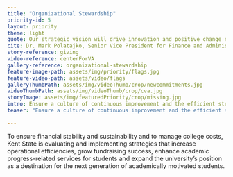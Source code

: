 ```yaml
---
title: "Organizational Stewardship"
priority-id: 5
layout: priority
theme: light
quote: Our strategic vision will drive innovation and positive change not only within the university, but in the community, region and beyond.
cite: Dr. Mark Polatajko, Senior Vice President for Finance and Administration
story-reference: giving
video-reference: centerForVA
gallery-reference: organizational-stewardship
feature-image-path: assets/img/priority/flags.jpg
feature-video-path: assets/video/flags
galleryThumbPath: assets/img/videoThumb/crop/newcommitments.jpg
videoThumbPath: assets/img/videoThumb/crop/cva.jpg
storyImage: assets/img/featuredPriority/crop/missing.jpg
intro: Ensure a culture of continuous improvement and the efficient stewardship of university resources and infrastructure
teaser: "Ensure a culture of continuous improvement and the efficient stewardship of university resources and infrastructure"

---
```


To ensure financial stability and sustainability and to manage college costs, Kent State is evaluating and implementing strategies that increase operational efficiencies, grow fundraising success, enhance academic progress-related services for students and expand the university’s position as a destination for the next generation of academically motivated students.  

